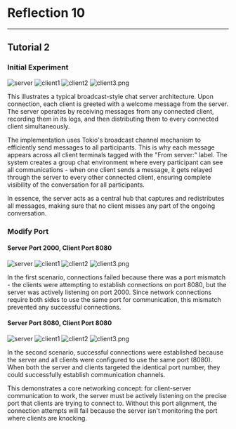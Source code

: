 # Reflection 10
---

## Tutorial 2

### Initial Experiment

![server](server.png)
![client1](client1.png)
![client2](client2.png)
![client3.png](client3.png)

This illustrates a typical broadcast-style chat server architecture. Upon connection, each client is greeted with a welcome message from the server. The server operates by receiving messages from any connected client, recording them in its logs, and then distributing them to every connected client simultaneously.

The implementation uses Tokio's broadcast channel mechanism to efficiently send messages to all participants. This is why each message appears across all client terminals tagged with the "From server:" label. The system creates a group chat environment where every participant can see all communications - when one client sends a message, it gets relayed through the server to every other connected client, ensuring complete visibility of the conversation for all participants.

In essence, the server acts as a central hub that captures and redistributes all messages, making sure that no client misses any part of the ongoing conversation.

### Modify Port

#### Server Port 2000, Client Port 8080

![server](server_ver2.png)
![client1](client1_ver2.png)
![client2](client2_ver2.png)
![client3.png](client3_ver2.png)

In the first scenario, connections failed because there was a port mismatch - the clients were attempting to establish connections on port 8080, but the server was actively listening on port 2000. Since network connections require both sides to use the same port for communication, this mismatch prevented any successful connections.

#### Server Port 8080, Client Port 8080

![server](server_ver3.png)
![client1](client1_ver3.png)
![client2](client2_ver3.png)
![client3.png](client3_ver3.png)

In the second scenario, successful connections were established because the server and all clients were configured to use the same port (8080). When both the server and clients targeted the identical port number, they could successfully establish communication channels.

This demonstrates a core networking concept: for client-server communication to work, the server must be actively listening on the precise port that clients are trying to connect to. Without this port alignment, the connection attempts will fail because the server isn't monitoring the port where clients are knocking.
